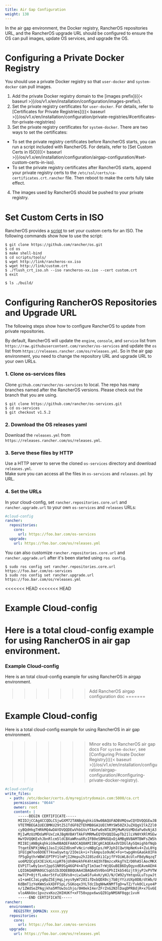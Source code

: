 ```yaml
---
title: Air Gap Configuration
weight: 138
---
```


In the air gap environment, the Docker registry, RancherOS repositories URL, and the RancherOS upgrade URL should be configured to ensure the OS can pull images, update OS services, and upgrade the OS.


# Configuring a Private Docker Registry

You should use a private Docker registry so that `user-docker` and `system-docker` can pull images.

1. Add the private Docker registry domain to the [images prefix]({{< baseurl >}}/os/v1.x/en/installation/configuration/images-prefix/).
2. Set the private registry certificates for `user-docker`. For details, refer to [Certificates for Private Registries]({{< baseurl >}}/os/v1.x/en/installation/configuration/private-registries/#certificates-for-private-registries)
3. Set the private registry certificates for `system-docker`. There are two ways to set the certificates:
  - To set the private registry certificates before RancherOS starts, you can run a script included with RancherOS. For details, refer to [Set Custom Certs in ISO]({{< baseurl >}}/os/v1.x/en/installation/configuration/airgap-configuration/#set-custom-certs-in-iso).
  - To set the private registry certificates after RancherOS starts, append your private registry certs to the `/etc/ssl/certs/ca-certificates.crt.rancher` file. Then reboot to make the certs fully take effect.
4. The images used by RancherOS should be pushed to your private registry.

# Set Custom Certs in ISO

RancherOS provides a [script](https://github.com/rancher/os/blob/master/scripts/tools/flush_crt_iso.sh) to set your custom certs for an ISO. The following commands show how to use the script:

```shell
$ git clone https://github.com/rancher/os.git
$ cd os
$ make shell-bind
$ cd scripts/tools/
$ wget http://link/rancheros-xx.iso
$ wget http://link/custom.crt
$ ./flush_crt_iso.sh --iso rancheros-xx.iso --cert custom.crt
$ exit

$ ls ./build/
```

# Configuring RancherOS Repositories and Upgrade URL

The following steps show how to configure RancherOS to update from private repositories.

By default, RancherOS will update the `engine`, `console`, and `service` list from `https://raw.githubusercontent.com/rancher/os-services` and update the `os` list from `https://releases.rancher.com/os/releases.yml`. So in the air gap environment, you need to change the repository URL and upgrade URL to your own URLs. 

### 1. Clone os-services files

Clone `github.com/rancher/os-services` to local. The repo has many branches named after the RancherOS versions. Please check out the branch that you are using.

```
$ git clone https://github.com/rancher/os-services.git
$ cd os-services
$ git checkout v1.5.2
```

### 2. Download the OS releases yaml

Download the `releases.yml` from `https://releases.rancher.com/os/releases.yml`.

### 3. Serve these files by HTTP

Use a HTTP server to serve the cloned `os-services` directory and download `releases.yml`.   
Make sure you can access all the files in `os-services` and `releases.yml` by URL.

### 4. Set the URLs

In your cloud-config, set `rancher.repositories.core.url` and `rancher.upgrade.url` to your own `os-services` and `releases` URLs:
```yaml
#cloud-config
rancher:
  repositories:
    core:
      url: https://foo.bar.com/os-services
  upgrade:
    url: https://foo.bar.com/os/releases.yml
```

You can also customize `rancher.repositories.core.url` and `rancher.upgrade.url` after it's been started using `ros config`.

```
$ sudo ros config set rancher.repositories.core.url https://foo.bar.com/os-services
$ sudo ros config set rancher.upgrade.url https://foo.bar.com/os/releases.yml
```

<<<<<<< HEAD
<<<<<<< HEAD
# Example Cloud-config

Here is a total cloud-config example for using RancherOS in air gap environment.
=======
### Example Cloud-config

Here is an total cloud-config example for using RancherOS in airgap environment.
>>>>>>> Add RancherOS airgap configuration doc
=======
# Example Cloud-config

Here is a total cloud-config example for using RancherOS in air gap environment.
>>>>>>> Minor edits to RancherOS air gap docs
For `system-docker`, see [Configuring Private Docker Registry]({{< baseurl >}}/os/v1.x/en/installation/configuration/airgap-configuration/#configuring-private-docker-registry).

```yaml
#cloud-config
write_files:
  - path: /etc/docker/certs.d/myregistrydomain.com:5000/ca.crt
    permissions: "0644"
    owner: root
    content: |
      -----BEGIN CERTIFICATE-----
      MIIDJjCCAg4CCQDLCSjwGXM72TANBgkqhkiG9w0BAQUFADBVMQswCQYDVQQGEwJB
      VTETMBEGA1UECBMKU29tZS1TdGF0ZTEhMB8GA1UEChMYSW50ZXJuZXQgV2lkZ2l0
      cyBQdHkgTHRkMQ4wDAYDVQQDEwVhbGVuYTAeFw0xNTA3MjMwMzUzMDdaFw0xNjA3
      MjIwMzUzMDdaMFUxCzAJBgNVBAYTAkFVMRMwEQYDVQQIEwpTb21lLVN0YXRlMSEw
      HwYDVQQKExhJbnRlcm5ldCBXaWRnaXRzIFB0eSBMdGQxDjAMBgNVBAMTBWFsZW5h
      MIIBIjANBgkqhkiG9w0BAQEFAAOCAQ8AMIIBCgKCAQEAxdVIDGlAySQmighbfNqb
      TtqetENPXjNNq1JasIjGGZdOsmFvNciroNBgCps/HPJphICQwtHpNeKv4+ZuL0Yg
      1FECgW7oo6DOET74swUywtq/2IOeik+i+7skmpu1o9uNC+Fo+twpgHnGAaGk8IFm
      fP5gDgthrWBWlEPTPY1tmPjI2Hepu2hJ28SzdXi1CpjfFYOiWL8cUlvFBdyNqzqT
      uo6M2QCgSX3E1kXLnipRT6jUh0HokhFK4htAQ3hTBmzcxRkgTVZ/D0hA5lAocMKX
      EVP1Tlw0y1ext2ppS1NR9Sg46GP4+ATgT1m3ae7rWjQGuBEB6DyDgyxdEAvmAEH4
      LQIDAQABMA0GCSqGSIb3DQEBBQUAA4IBAQA45V0bnGPhIIkb54Gzjt9jyPJxPVTW
      mwTCP+0jtfLxAor5tFuCERVs8+cLw1wASfu4vH/yHJ/N/CW92yYmtqoGLuTsywJt
      u1+amECJaLyq0pZ5EjHqLjeys9yW728IifDxbQDX0cj7bBjYYzzUXp0DB/dtWb/U
      KdBmT1zYeKWmSxkXDFFSpL/SGKoqx3YLTdcIbgNHwKNMfTgD+wTZ/fvk0CLxye4P
      n/1ZWdSeZPAgjkha5MTUw3o1hjo/0H0ekI4erZFrZnG2N3lDaqDPR8djR+x7Gv6E
      vloANkUoc1pvzvxKoz2HIHUKf+xFT50xppx6wsQZ01pNMSNF0qgc1vvH
      -----END CERTIFICATE-----
rancher:
  environment:
    REGISTRY_DOMAIN: xxxx.yyy
  repositories:
    core:
      url: https://foo.bar.com/os-services
  upgrade:
    url: https://foo.bar.com/os/releases.yml
```
